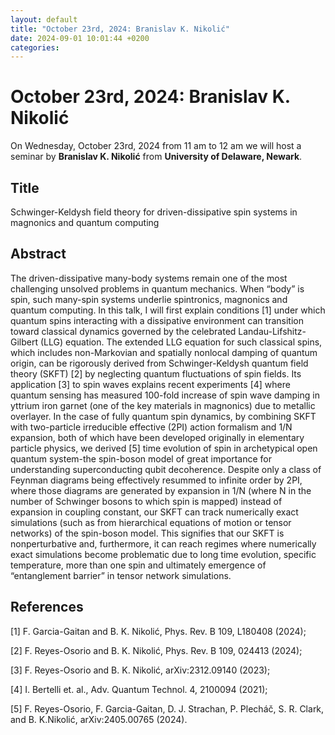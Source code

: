 ```yaml
---
layout: default
title: "October 23rd, 2024: Branislav K. Nikolić"
date: 2024-09-01 10:01:44 +0200
categories:
---
```


# October 23rd, 2024: Branislav K. Nikolić

On Wednesday, October 23rd, 2024 from 11 am to 12 am we will host a seminar by **Branislav K. Nikolić** from **University of Delaware, Newark**. 

## Title

Schwinger-Keldysh field theory for driven-dissipative spin systems in magnonics and quantum computing


## Abstract 

The driven-dissipative many-body systems remain one of the most challenging unsolved problems in quantum mechanics. When “body” is spin, such many-spin systems underlie spintronics, magnonics and quantum computing. In this talk, I will first explain conditions [1] under which quantum spins interacting with a dissipative environment can transition toward classical dynamics governed by the celebrated Landau-Lifshitz-Gilbert (LLG) equation. The extended LLG equation for such classical spins, which includes non-Markovian and spatially nonlocal damping of quantum origin, can be rigorously derived from Schwinger-Keldysh quantum field theory (SKFT) [2] by neglecting quantum fluctuations of spin fields. Its application [3] to spin waves explains recent experiments [4] where quantum sensing has measured 100-fold increase of spin wave damping in yttrium iron garnet (one of the key materials in magnonics) due to metallic overlayer. In the case of fully quantum spin dynamics, by combining SKFT with two-particle irreducible effective (2PI) action formalism and 1/N expansion, both of which have been developed originally in elementary particle physics, we derived [5] time evolution of spin in archetypical open quantum system-the spin-boson model of great importance for understanding superconducting qubit decoherence. Despite only a class of Feynman diagrams being effectively resummed to infinite order by 2PI, where those diagrams are generated by expansion in 1/N (where N in the number of Schwinger bosons to which spin is mapped) instead of expansion in coupling constant, our SKFT can track numerically exact simulations (such as from hierarchical equations of motion or tensor networks) of the spin-boson model. This signifies that our SKFT is nonperturbative and, furthermore, it can reach regimes where numerically exact simulations become problematic due to long time evolution, specific temperature, more than one spin and ultimately emergence of “entanglement barrier” in tensor network simulations.


## References

[1] F. Garcia-Gaitan and B. K. Nikolić, Phys. Rev. B 109, L180408 (2024);

[2] F. Reyes-Osorio and B. K. Nikolić, Phys. Rev. B 109, 024413 (2024);

[3] F. Reyes-Osorio and B. K. Nikolić, arXiv:2312.09140 (2023);

[4] I. Bertelli et. al., Adv. Quantum Technol. 4, 2100094 (2021);

[5] F. Reyes-Osorio, F. Garcia-Gaitan, D. J. Strachan, P. Plecháč, S. R. Clark, and B. K.Nikolić, arXiv:2405.00765 (2024).






